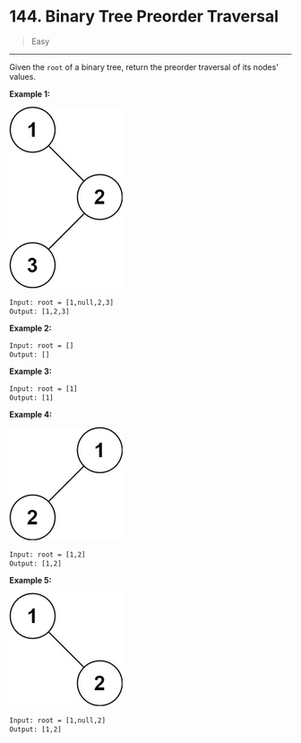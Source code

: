 # 144. Binary Tree Preorder Traversal

> Easy

------

Given the `root` of a binary tree, return the preorder traversal of its nodes' values.

**Example 1:**

![tree-1](images/tree-1.jpg)

```
Input: root = [1,null,2,3]
Output: [1,2,3]
```

**Example 2:**

```
Input: root = []
Output: []
```

**Example 3:**

```
Input: root = [1]
Output: [1]
```

**Example 4:**

![tree-2](images/tree-2.jpg)

```
Input: root = [1,2]
Output: [1,2]
```

**Example 5:**

![tree-3](images/tree-3.jpg)

```
Input: root = [1,null,2]
Output: [1,2]
```